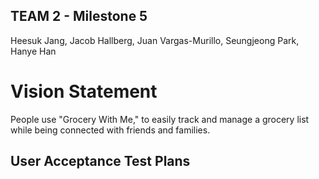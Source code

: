 ## TEAM 2 - Milestone 5
Heesuk Jang, Jacob Hallberg, Juan Vargas-Murillo, Seungjeong Park, Hanye Han

# Vision Statement
People use "Grocery With Me," to easily track and manage a grocery list while being connected with friends and families. 

## User Acceptance Test Plans


